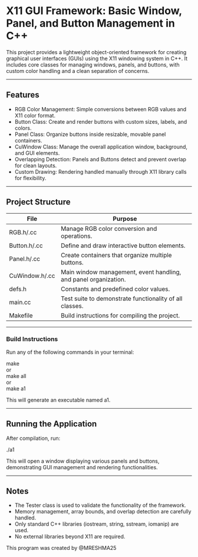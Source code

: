 # X11 GUI Framework: Basic Window, Panel, and Button Management in C++

This project provides a lightweight object-oriented framework for creating graphical user interfaces (GUIs) using the X11 windowing system in C++. It includes core classes for managing windows, panels, and buttons, with custom color handling and a clean separation of concerns.

---

## Features

- RGB Color Management: Simple conversions between RGB values and X11 color format.
- Button Class: Create and render buttons with custom sizes, labels, and colors.
- Panel Class: Organize buttons inside resizable, movable panel containers.
- CuWindow Class: Manage the overall application window, background, and GUI elements.
- Overlapping Detection: Panels and Buttons detect and prevent overlap for clean layouts.
- Custom Drawing: Rendering handled manually through X11 library calls for flexibility.

---

## Project Structure

| File              | Purpose                                                               |
| ----------------- | --------------------------------------------------------------------- |
| RGB.h/.cc         | Manage RGB color conversion and operations.                           |
| Button.h/.cc      | Define and draw interactive button elements.                          |
| Panel.h/.cc       | Create containers that organize multiple buttons.                     |
| CuWindow.h/.cc    | Main window management, event handling, and panel organization.       |
| defs.h            | Constants and predefined color values.                                |
| main.cc           | Test suite to demonstrate functionality of all classes.               |
| Makefile          | Build instructions for compiling the project.                         |


---

### Build Instructions

Run any of the following commands in your terminal:

make  
or  
make all  
or  
make a1  

This will generate an executable named a1.

---

## Running the Application

After compilation, run:

./a1  

This will open a window displaying various panels and buttons, demonstrating GUI management and rendering functionalities.

---

## Notes

- The Tester class is used to validate the functionality of the framework.
- Memory management, array bounds, and overlap detection are carefully handled.
- Only standard C++ libraries (iostream, string, sstream, iomanip) are used.
- No external libraries beyond X11 are required.

This program was created by @MRESHMA25
